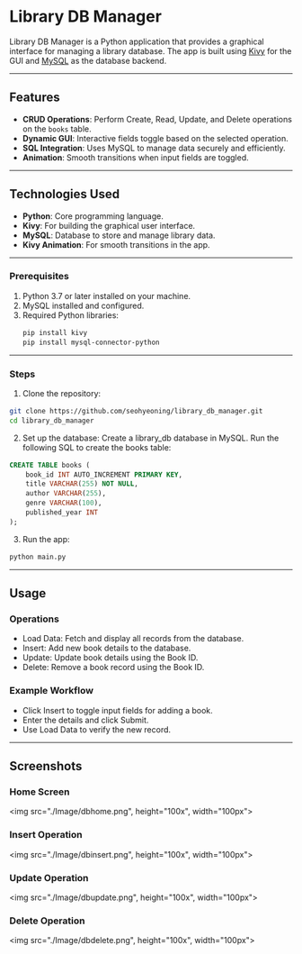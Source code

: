 # Library DB Manager

Library DB Manager is a Python application that provides a graphical interface for managing a library database. The app is built using [Kivy](https://kivy.org/) for the GUI and [MySQL](https://www.mysql.com/) as the database backend.

---

## Features

- **CRUD Operations**: Perform Create, Read, Update, and Delete operations on the `books` table.
- **Dynamic GUI**: Interactive fields toggle based on the selected operation.
- **SQL Integration**: Uses MySQL to manage data securely and efficiently.
- **Animation**: Smooth transitions when input fields are toggled.

---

## Technologies Used

- **Python**: Core programming language.
- **Kivy**: For building the graphical user interface.
- **MySQL**: Database to store and manage library data.
- **Kivy Animation**: For smooth transitions in the app.

---

### Prerequisites
1. Python 3.7 or later installed on your machine.
2. MySQL installed and configured.
3. Required Python libraries:
   ```bash
   pip install kivy
   pip install mysql-connector-python
   
---

### Steps
1. Clone the repository:
```bash
git clone https://github.com/seohyeoning/library_db_manager.git
cd library_db_manager
```

2. Set up the database:
Create a library_db database in MySQL.
Run the following SQL to create the books table:
```sql
CREATE TABLE books (
    book_id INT AUTO_INCREMENT PRIMARY KEY,
    title VARCHAR(255) NOT NULL,
    author VARCHAR(255),
    genre VARCHAR(100),
    published_year INT
);
 ```

3. Run the app:
```bash
python main.py
```

---

## Usage
### Operations
- Load Data: Fetch and display all records from the database.
- Insert: Add new book details to the database.
- Update: Update book details using the Book ID.
- Delete: Remove a book record using the Book ID.
### Example Workflow
- Click Insert to toggle input fields for adding a book.
- Enter the details and click Submit.
- Use Load Data to verify the new record.

---
## Screenshots
### Home Screen
<img src="./Image/dbhome.png", height="100x", width="100px">
### Insert Operation
<img src="./Image/dbinsert.png", height="100x", width="100px">
### Update Operation
<img src="./Image/dbupdate.png", height="100x", width="100px">
### Delete Operation
<img src="./Image/dbdelete.png", height="100x", width="100px">
